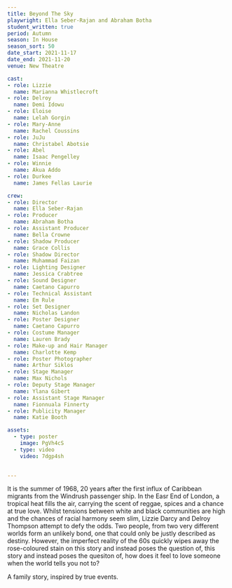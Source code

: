 ```yaml
---
title: Beyond The Sky
playwright: Ella Seber-Rajan and Abraham Botha
student_written: true
period: Autumn
season: In House
season_sort: 50
date_start: 2021-11-17
date_end: 2021-11-20
venue: New Theatre

cast:
- role: Lizzie 
  name: Marianna Whistlecroft
- role: Delroy
  name: Demi Idowu
- role: Eloise
  name: Lelah Gorgin
- role: Mary-Anne
  name: Rachel Coussins
- role: JuJu
  name: Christabel Abotsie
- role: Abel
  name: Isaac Pengelley
- role: Winnie
  name: Akua Addo
- role: Durkee
  name: James Fellas Laurie

crew: 
- role: Director
  name: Ella Seber-Rajan
- role: Producer
  name: Abraham Botha
- role: Assistant Producer
  name: Bella Crowne
- role: Shadow Producer
  name: Grace Collis
- role: Shadow Director
  name: Muhammad Faizan
- role: Lighting Designer 
  name: Jessica Crabtree
- role: Sound Designer 
  name: Caetano Capurro
- role: Technical Assistant
  name: Em Rule
- role: Set Designer 
  name: Nicholas Landon
- role: Poster Designer 
  name: Caetano Capurro
- role: Costume Manager
  name: Lauren Brady
- role: Make-up and Hair Manager
  name: Charlotte Kemp
- role: Poster Photographer
  name: Arthur Siklos
- role: Stage Manager 
  name: Max Nichols
- role: Deputy Stage Manager 
  name: Ylana Gibert
- role: Assistant Stage Manager 
  name: Fionnuala Finnerty
- role: Publicity Manager
  name: Katie Booth

assets:
  - type: poster
    image: PgVh4cS
  - type: video
    video: 7dgp4sh
   

---
```

It is the summer of 1968, 20 years after the first influx of Caribbean migrants from the Windrush passenger ship. In the Easr End of London, a tropical heat fills the air, carrying the scent of reggae, spices and a chance at true love. Whilst tensions between white and black communities are high and the chances of racial harmony seem slim, Lizzie Darcy and Delroy Thompson attempt to defy the odds. Two people, from two very different worlds form an unlikely bond, one that could only be justly described as destiny. However, the imperfect reality of the 60s quickly wipes away the rose-coloured stain on this story and instead poses the question of, this story and instead poses the quesiton of, how does it feel to love someone when the world tells you not to?

A family story, inspired by true events.

